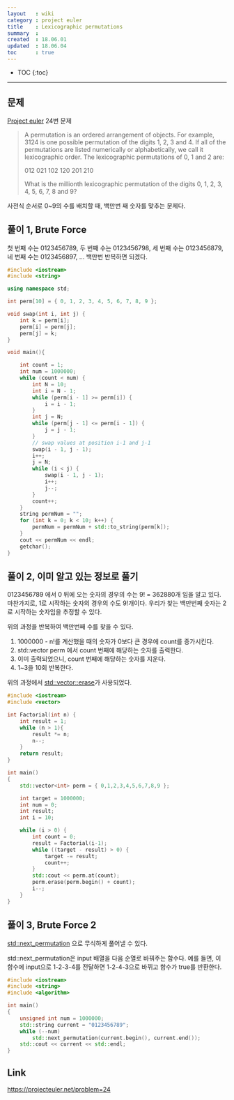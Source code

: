 ```yaml
---
layout   : wiki
category : project euler
title    : Lexicographic permutations
summary  : 
created  : 18.06.01
updated  : 18.06.04
toc      : true
---
```

* TOC
{:toc}

* * *

## 문제

[Project euler](https://projecteuler.net/) 24번 문제

> A permutation is an ordered arrangement of objects. For example, 3124 is one possible permutation of the digits 1, 2, 3 and 4. If all of the permutations are listed numerically or alphabetically, we call it lexicographic order. The lexicographic permutations of 0, 1 and 2 are:
>
> 012   021   102   120   201   210
>
> What is the millionth lexicographic permutation of the digits 0, 1, 2, 3, 4, 5, 6, 7, 8 and 9?

사전식 순서로 0~9의 수를 배치할 때, 백만번 째 숫자를 맞추는 문제다.

## 풀이 1, Brute Force

첫 번째 수는 0123456789,
두 번째 수는 0123456798,
세 번째 수는 0123456879,
네 번째 수는 0123456897,
...
백만번 반복하면 되겠다.

```c++
#include <iostream>
#include <string>

using namespace std;

int perm[10] = { 0, 1, 2, 3, 4, 5, 6, 7, 8, 9 };

void swap(int i, int j) {
    int k = perm[i];
    perm[i] = perm[j];
    perm[j] = k;
}

void main(){

    int count = 1;
    int num = 1000000;
    while (count < num) {
        int N = 10;
        int i = N - 1;
        while (perm[i - 1] >= perm[i]) {
            i = i - 1;
        }
        int j = N;
        while (perm[j - 1] <= perm[i - 1]) {
            j = j - 1;
        }
        // swap values at position i-1 and j-1
        swap(i - 1, j - 1);
        i++;
        j = N;
        while (i < j) {
            swap(i - 1, j - 1);
            i++;
            j--;
        }
        count++;
    }
    string permNum = "";
    for (int k = 0; k < 10; k++) {
        permNum = permNum + std::to_string(perm[k]);
    }
    cout << permNum << endl;
    getchar();
}
```

## 풀이 2, 이미 알고 있는 정보로 풀기

0123456789 에서 0 뒤에 오는 숫자의 경우의 수는 9! = 362880개 임을 알고 있다.
마찬가지로, 1로 시작하는 숫자의 경우의 수도 9!개이다. 우리가 찾는 백만번째 숫자는 2로 시작하는 숫자임을 추정할 수 있다.

위의 과정을 반복하여 백만번째 수를 찾을 수 있다.

1. 1000000 - n!를 계산했을 때의 숫자가 0보다 큰 경우에 count를 증가시킨다.
2. std::vector<int> perm 에서 count 번째에 해당하는 숫자를 출력한다.
3. 이미 출력되었으니, count 번째에 해당하는 숫자를 지운다.
4. 1~3을 10회 반복한다.

위의 과정에서 [std::vector::erase](http://en.cppreference.com/w/cpp/container/vector/erase)가 사용되었다.

```c++
#include <iostream>
#include <vector>

int Factorial(int n) {
    int result = 1;
    while (n > 1){
        result *= n;
        n--;
    }
    return result;
}

int main()
{
    std::vector<int> perm = { 0,1,2,3,4,5,6,7,8,9 };

    int target = 1000000;
    int num = 0;
    int result;
    int i = 10;

    while (i > 0) {
        int count = 0;
        result = Factorial(i-1);
        while ((target - result) > 0) {
            target -= result;
            count++;
        }
        std::cout << perm.at(count);
        perm.erase(perm.begin() + count);
        i--;
    }
}
```


## 풀이 3, Brute Force 2

[std::next_permutation](http://en.cppreference.com/w/cpp/algorithm/next_permutation) 으로 무식하게 풀어낼 수 있다.

std::next_permutation은 input 배열을 다음 순열로 바꿔주는 함수다.
예를 들면, 이 함수에 input으로 1-2-3-4를 전달하면 1-2-4-3으로 바뀌고 함수가 true를 반환한다.

```c++
#include <iostream>
#include <string>
#include <algorithm>

int main()
{
    unsigned int num = 1000000;
    std::string current = "0123456789";
    while (--num)
        std::next_permutation(current.begin(), current.end());
    std::cout << current << std::endl;
}
```



## Link

https://projecteuler.net/problem=24